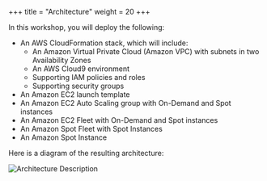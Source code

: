 +++
title = "Architecture"
weight = 20
+++

In this workshop, you will deploy the following:

* An AWS CloudFormation stack, which will include:
	* An Amazon Virtual Private Cloud (Amazon VPC) with subnets in two Availability Zones
	* An AWS Cloud9 environment
	* Supporting IAM policies and roles
	* Supporting security groups
* An Amazon EC2 launch template
* An Amazon EC2 Auto Scaling group with On-Demand and Spot instances
* An Amazon EC2 Fleet with On-Demand and Spot instances
* An Amazon Spot Fleet with Spot Instances
* An Amazon Spot Instance

Here is a diagram of the resulting architecture:

![Architecture Description](/images/launching_ec2_spot_instances/architecture.jpg)

